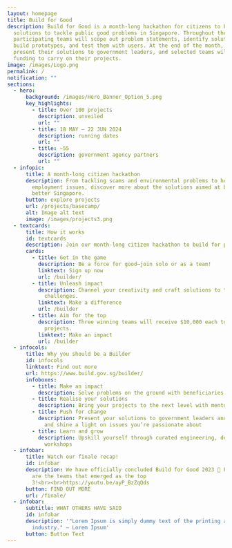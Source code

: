 ```yaml
---
layout: homepage
title: Build for Good
description: Build for Good is a month-long hackathon for citizens to build
  solutions to tackle public good problems in Singapore. Throughout the month,
  participating teams will scope out problem statements, identify solutions,
  build prototypes, and test them with users. At the end of the month, they will
  present their solutions to government leaders, and selected teams will receive
  funding to carry on their projects.
image: /images/Logo.png
permalink: /
notification: ""
sections:
  - hero:
      background: /images/Hero_Banner_Option_5.png
      key_highlights:
        - title: Over 100 projects
          description: unveiled
          url: ""
        - title: 18 MAY — 22 JUN 2024
          description: running dates
          url: ""
        - title: ~55
          description: government agency partners
          url: ""
  - infopic:
      title: A month-long citizen hackathon
      description: From tackling scams and environmental problems to healthcare and
        employment issues, discover more about the solutions aimed at building a
        better Singapore.
      button: explore projects
      url: /projects/basecamp/
      alt: Image alt text
      image: /images/projects3.png
  - textcards:
      title: How it works
      id: textcards
      description: Join our month-long citizen hackathon to build for public good
      cards:
        - title: Get in the game
          description: Be a force for good—join solo or as a team!
          linktext: Sign up now
          url: /builder/
        - title: Unleash impact
          description: Channel your creativity and craft solutions to tackle Singapore's
            challenges.
          linktext: Make a difference
          url: /builder
        - title: Aim for the top
          description: Three winning teams will receive $10,000 each to amplify their
            projects.
          linktext: Make an impact
          url: /builder
  - infocols:
      title: Why you should be a Builder
      id: infocols
      linktext: Find out more
      url: https://www.build.gov.sg/builder/
      infoboxes:
        - title: Make an impact
          description: Solve problems on the ground with beneficiaries and NGOs
        - title: Realise your solutions
          description: Bring your projects to the next level with mentorship and sponsorship
        - title: Push for change
          description: Present your solutions to government leaders and industry experts,
            and shine a light on issues you’re passionate about
        - title: Learn and grow
          description: Upskill yourself through curated engineering, design, and product
            workshops
  - infobar:
      title: Watch our finale recap!
      id: infobar
      description: We have officially concluded Build for Good 2023 🎊 Find out which
        are the teams that emerged as the top
        3!<br><br>https://youtu.be/ayP_BzZqQds
      button: FIND OUT MORE
      url: /finale/
  - infobar:
      subtitle: WHAT OTHERS HAVE SAID
      id: infobar
      description: '"Lorem Ipsum is simply dummy text of the printing and typesetting
        industry." — Lorem Ipsum'
      button: Button Text
---
```


